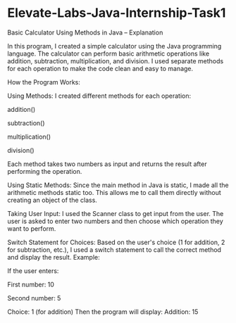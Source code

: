 # Elevate-Labs-Java-Internship-Task1
Basic Calculator Using Methods in Java – Explanation

In this program, I created a simple calculator using the Java programming language. The calculator can perform basic arithmetic operations like addition, subtraction, multiplication, and division. I used separate methods for each operation to make the code clean and easy to manage.

How the Program Works:

Using Methods:
I created different methods for each operation:

addition()

subtraction()

multiplication()

division()

Each method takes two numbers as input and returns the result after performing the operation.

Using Static Methods:
Since the main method in Java is static, I made all the arithmetic methods static too. This allows me to call them directly without creating an object of the class.

Taking User Input:
I used the Scanner class to get input from the user. The user is asked to enter two numbers and then choose which operation they want to perform.

Switch Statement for Choices:
Based on the user's choice (1 for addition, 2 for subtraction, etc.), I used a switch statement to call the correct method and display the result.
Example:

If the user enters:

First number: 10

Second number: 5

Choice: 1 (for addition)
Then the program will display:
Addition: 15
